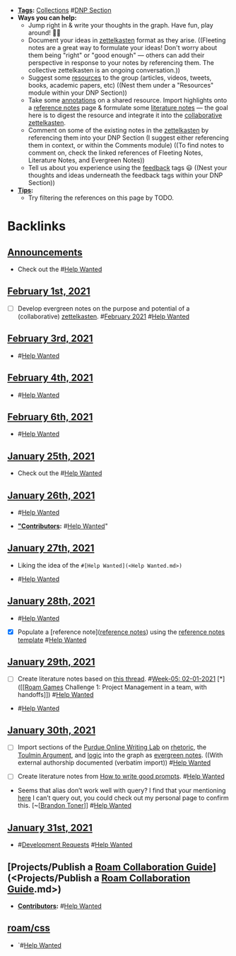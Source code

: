 - **[Tags](<Tags.md>):** [Collections](<Collections.md>) #[DNP Section](<DNP Section.md>)
- **Ways you can help:**
    - Jump right in & write your thoughts in the graph. Have fun, play around! 🤸‍♀️
    - Document your ideas in [zettelkasten](<zettelkasten.md>) format as they arise. ((Fleeting notes are a great way to formulate your ideas! Don't worry about them being "right" or "good enough" — others can add their perspective in response to your notes by referencing them. The collective zettelkasten is an ongoing conversation.))
    - Suggest some [resources](<resources.md>) to the group (articles, videos, tweets, books, academic papers, etc) ((Nest them under a "Resources" module within your DNP Section))
    - Take some [annotations](<annotations.md>) on a shared resource. Import highlights onto a [reference notes](<reference notes.md>) page & formulate some [literature notes](<literature notes.md>) — the goal here is to digest the resource and integrate it into the [collaborative zettelkasten](<collaborative zettelkasten.md>).
    - Comment on some of the existing notes in the [zettelkasten](<zettelkasten.md>) by referencing them into your DNP Section (I suggest either referencing them in context, or within the Comments module) ((To find notes to comment on, check the linked references of Fleeting Notes, Literature Notes, and Evergreen Notes))
    - Tell us about you experience using the [feedback](<feedback.md>) tags 😃 ((Nest your thoughts and ideas underneath the feedback tags within your DNP Section))
- **[Tips](<Tips.md>):**
    - Try filtering the references on this page by TODO.

# Backlinks
## [Announcements](<Announcements.md>)
- Check out the #[Help Wanted](<Help Wanted.md>)

## [February 1st, 2021](<February 1st, 2021.md>)
- [ ] Develop evergreen notes on the purpose and potential of a (collaborative) [zettelkasten](<zettelkasten.md>). #[February 2021](<February 2021.md>) #[Help Wanted](<Help Wanted.md>)

## [February 3rd, 2021](<February 3rd, 2021.md>)
- #[Help Wanted](<Help Wanted.md>)

## [February 4th, 2021](<February 4th, 2021.md>)
- #[Help Wanted](<Help Wanted.md>)

## [February 6th, 2021](<February 6th, 2021.md>)
- #[Help Wanted](<Help Wanted.md>)

## [January 25th, 2021](<January 25th, 2021.md>)
- Check out the #[Help Wanted](<Help Wanted.md>)

## [January 26th, 2021](<January 26th, 2021.md>)
- #[Help Wanted](<Help Wanted.md>)

- **["Contributors](<"Contributors.md>):** #[Help Wanted](<Help Wanted.md>)"

## [January 27th, 2021](<January 27th, 2021.md>)
- Liking the idea of the `#[Help Wanted](<Help Wanted.md>)`

- #[Help Wanted](<Help Wanted.md>)

## [January 28th, 2021](<January 28th, 2021.md>)
- #[Help Wanted](<Help Wanted.md>)

- [x] Populate a [reference note]([reference notes](<reference notes.md>)) using the [reference notes template](((gix1P4auD))) #[Help Wanted](<Help Wanted.md>)

## [January 29th, 2021](<January 29th, 2021.md>)
- [ ] Create literature notes based on [this thread](((0PZ_hR4QF))). #[Week-05: 02-01-2021](<Week-05: 02-01-2021.md>) [*]([[[Roam Games](<[[Roam Games.md>) Challenge 1: Project Management in a team, with handoffs]]) #[Help Wanted](<Help Wanted.md>)

- #[Help Wanted](<Help Wanted.md>)

## [January 30th, 2021](<January 30th, 2021.md>)
- [ ] Import sections of the [Purdue Online Writing Lab](<Purdue Online Writing Lab.md>) on [rhetoric](<rhetoric.md>), the [Toulmin Argument](<Toulmin Argument.md>), and [logic](<logic.md>) into the graph as [evergreen notes](<evergreen notes.md>). ((With external authorship documented (verbatim import)) #[Help Wanted](<Help Wanted.md>)

- [ ] Create literature notes from [How to write good prompts](<How to write good prompts.md>). #[Help Wanted](<Help Wanted.md>)

- Seems that alias don’t work well with query? I find that your mentioning [here](((YLeWbqa5w))) I can’t query out, you could check out my personal page to confirm this. [~[[Brandon Toner](<~[[Brandon Toner.md>)]] #[Help Wanted](<Help Wanted.md>)

## [January 31st, 2021](<January 31st, 2021.md>)
- #[Development Requests](<Development Requests.md>) #[Help Wanted](<Help Wanted.md>)

## [Projects/Publish a [Roam Collaboration Guide](<Roam Collaboration Guide.md>)](<Projects/Publish a [Roam Collaboration Guide](<Roam Collaboration Guide.md>).md>)
- **[Contributors](<Contributors.md>):** #[Help Wanted](<Help Wanted.md>)

## [roam/css](<roam/css.md>)
- `#[Help Wanted](<Help Wanted.md>)

